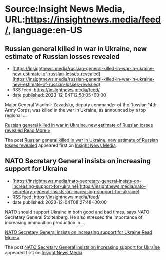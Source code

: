 # Source:Insight News Media, URL:https://insightnews.media/feed/, language:en-US

## Russian general killed in war in Ukraine, new estimate of Russian losses revealed
 - [https://insightnews.media/russian-general-killed-in-war-in-ukraine-new-estimate-of-russian-losses-revealed](https://insightnews.media/russian-general-killed-in-war-in-ukraine-new-estimate-of-russian-losses-revealed)
 - RSS feed: https://insightnews.media/feed/
 - date published: 2023-12-04T12:50:05+00:00

<p>Major General Vladimir Zavadsky, deputy commander of the Russian 14th Army Corps, was killed in the war in Ukraine, as announced by a top regional &#8230;</p>
<p class="read-more"> <a class="ast-button" href="https://insightnews.media/russian-general-killed-in-war-in-ukraine-new-estimate-of-russian-losses-revealed/"> <span class="screen-reader-text">Russian general killed in war in Ukraine, new estimate of Russian losses revealed</span> Read More »</a></p>
<p>The post <a href="https://insightnews.media/russian-general-killed-in-war-in-ukraine-new-estimate-of-russian-losses-revealed/">Russian general killed in war in Ukraine, new estimate of Russian losses revealed</a> appeared first on <a href="https://insightnews.media">Insight News Media</a>.</p>

## NATO Secretary General insists on increasing support for Ukraine
 - [https://insightnews.media/nato-secretary-general-insists-on-increasing-support-for-ukraine](https://insightnews.media/nato-secretary-general-insists-on-increasing-support-for-ukraine)
 - RSS feed: https://insightnews.media/feed/
 - date published: 2023-12-04T08:27:48+00:00

<p>NATO should support Ukraine in both good and bad times, says NATO Secretary General Stoltenberg. He also stressed the importance of increasing ammunition production in &#8230;</p>
<p class="read-more"> <a class="ast-button" href="https://insightnews.media/nato-secretary-general-insists-on-increasing-support-for-ukraine/"> <span class="screen-reader-text">NATO Secretary General insists on increasing support for Ukraine</span> Read More »</a></p>
<p>The post <a href="https://insightnews.media/nato-secretary-general-insists-on-increasing-support-for-ukraine/">NATO Secretary General insists on increasing support for Ukraine</a> appeared first on <a href="https://insightnews.media">Insight News Media</a>.</p>

